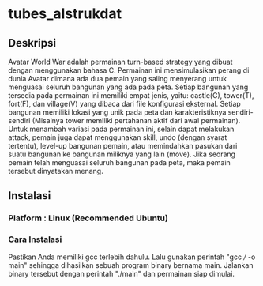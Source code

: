 # tubes_alstrukdat
## Deskripsi
Avatar World War adalah permainan turn-based strategy yang dibuat dengan menggunakan bahasa C. Permainan ini mensimulasikan perang di dunia Avatar dimana ada dua pemain yang saling menyerang untuk menguasai seluruh bangunan yang ada pada peta. Setiap bangunan yang tersedia pada permainan ini memiliki empat jenis, yaitu: castle(C), tower(T), fort(F), dan village(V) yang dibaca dari file konfigurasi eksternal. Setiap bangunan memiliki lokasi yang unik pada peta dan karakteristiknya sendiri-sendiri (Misalnya tower memiliki pertahanan aktif dari awal permainan). Untuk menambah variasi pada permainan ini, selain dapat melakukan attack, pemain juga dapat menggunakan skill, undo (dengan syarat tertentu), level-up bangunan pemain, atau memindahkan pasukan dari suatu bangunan ke bangunan miliknya yang lain (move). Jika seorang pemain telah menguasai seluruh bangunan pada peta, maka pemain tersebut dinyatakan menang.

## Instalasi
### Platform : Linux (Recommended Ubuntu)
### Cara Instalasi
Pastikan Anda memiliki gcc terlebih dahulu. Lalu gunakan perintah "gcc */* -o main" sehingga dihasilkan sebuah program binary bernama main. Jalankan binary tersebut dengan perintah "./main" dan permainan siap dimulai.
